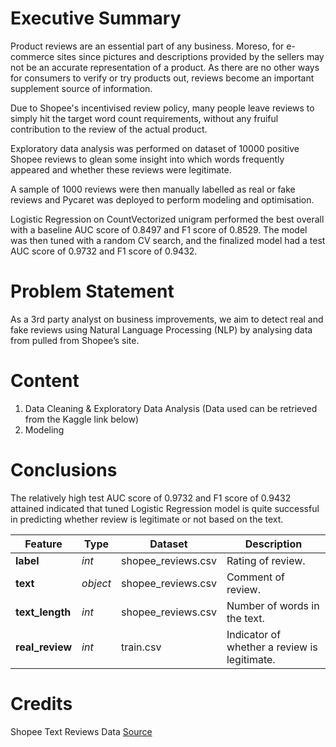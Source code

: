 # Executive Summary
Product reviews are an essential part of any business. Moreso, for e-commerce
sites since pictures and descriptions provided by the sellers may not be an
accurate representation of a product. As there are no other ways for consumers
to verify or try products out, reviews become an important supplement
source of information.

Due to Shopee's incentivised review policy, many people leave reviews to simply
hit the target word count requirements, without any fruiful contribution to the
review of the actual product.

Exploratory data analysis was performed on dataset of 10000 positive Shopee
reviews to glean some insight into which words frequently appeared and whether
these reviews were legitimate.

A sample of 1000 reviews were then manually labelled as real or fake reviews and
Pycaret was deployed to perform modeling and optimisation.

Logistic Regression on CountVectorized unigram performed the best overall with a
baseline AUC score of 0.8497 and F1 score of 0.8529. The model was then tuned
with a random CV search, and the finalized model had a test AUC score of 0.9732
and F1 score of 0.9432.

# Problem Statement
As a 3rd party analyst on business improvements, we aim to detect real and fake
reviews using Natural Language Processing (NLP) by analysing data from pulled
from Shopee’s site.

# Content
1. Data Cleaning & Exploratory Data Analysis (Data used can be retrieved from the Kaggle link below)
2. Modeling

# Conclusions
The relatively high test AUC score of 0.9732 and F1 score of 0.9432 attained
indicated that tuned Logistic Regression model is quite successful in
predicting whether review is legitimate or not based on the text.

|Feature|Type|Dataset|Description|
|---|---|---|---|
|**label**|*int*|shopee_reviews.csv|Rating of review.|
|**text**|*object*|shopee_reviews.csv|Comment of review.|
|**text_length**|*int*|shopee_reviews.csv|Number of words in the text.|
|**real_review**|*int*|train.csv|Indicator of whether a review is legitimate.|

# Credits
Shopee Text Reviews Data [Source](https://www.kaggle.com/shymammoth/shopee-reviews)
